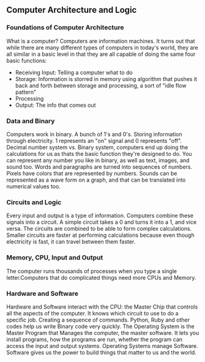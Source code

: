 ## Computer Architecture and Logic

### Foundations of Computer Architecture

What is a computer? Computers are information machines. It turns out that while there are many different types of computers in today's world, they are all similar in a basic level in that they are all capable of doing the same four basic functions:

- Receiving Input: Telling a computer what to do
- Storage: Information is storred in memory using algorithm that pushes it back and forth between storage and processing, a sort of "idle flow pattern"
- Processing
- Output: The info that comes out

### Data and Binary

Computers work in binary. A bunch of 1's and 0's. Storing information through electricity. 1 represents an "on" signal and 0 represents "off".  Decimal number system vs. Binary system, computers end up doing the calculations for us as thats the basic function they're designed to do. You can represent any number you like in binary, as well as text, images, and sound too. Words and paragraphs are turned into sequences of numbers. Pixels have colors that are represented by numbers. Sounds can be represented as a wave form on a graph, and that can be translated into numerical values too.

### Circuits and Logic

Every input and output is a type of information. Computers combine these signals into a circuit. A simple circuit takes a 0 and turns it into a 1, and vice versa. The circuits are combined to be able to form complex calculations. Smaller circuits are faster at performing calculations because even though electricity is fast, it can travel between them faster.

### Memory, CPU, Input and Output

The computer runs thousands of processes when you type a single letter.Computers that do complicated things need more CPUs and Memory.

### Hardware and Software

Hardware and Software interact with the CPU: the Master Chip that controls all the aspects of the computer. It knows which circuit to use to do a specific job. Creating a sequence of commands. Python, Ruby and other codes help us write Binary code very quickly. The Operating System is the Master Program that Manages the computer, the master software. It lets you install programs, how the programs are run, whether the program can access the input and output systems. Operating Systems manage Software. Software gives us the power to build things that matter to us and the world.